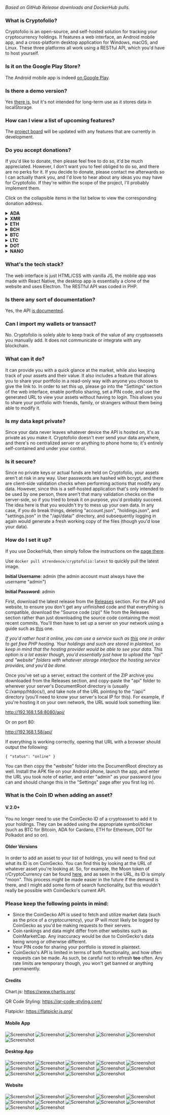 *Based on GitHub Release downloads and DockerHub pulls.*

### What is Cryptofolio?

Cryptofolio is an open-source, and self-hosted solution for tracking your cryptocurrency holdings. It features a web interface, an Android mobile app, and a cross-platform desktop application for Windows, macOS, and Linux. These three platforms all work using a RESTful API, which you'd have to host yourself.

### Is it on the Google Play Store? 

The Android mobile app is indeed [on Google Play](https://play.google.com/store/apps/details?id=com.xtrendence.cryptofolio).

### Is there a demo version?

Yes [there is](https://xtrendence.github.io/Cryptofolio/website/), but it's not intended for long-term use as it stores data in localStorage.

### How can I view a list of upcoming features?

The [project board](https://github.com/Xtrendence/Cryptofolio/projects/1?fullscreen=true) will be updated with any features that are currently in development.

### Do you accept donations?

If you'd like to donate, then please feel free to do so, it'd be much appreciated. However, I don't want you to feel obliged to do so, and there are no perks for it. If you decide to donate, please contact me afterwards so I can actually thank you, and I'd love to hear about any ideas you may have for Cryptofolio. If they're within the scope of the project, I'll probably implement them.

Click on the collapsible items in the list below to view the corresponding donation address.

<details>
	<summary><b>ADA</b></summary>
	<img src="https://i.imgur.com/LpWl8jW.png" width="256" height="256"><br>
	addr1qyh9ejp2z7drzy8vzpyfeuvzuej5t5tnmjyfpfjn0vt722zqupdg44rqfw9fd8jruaez30fg9fxl34vdnncc33zqwhlqn37lz4
</details>
<details>
	<summary><b>XMR</b></summary>
	<img src="https://i.imgur.com/L4E4OH4.png" width="256" height="256"><br>
	49wDQf83p5tHibw9ay6fBvcv48GJynyjVE2V8EX8Vrtt89rPyECRm5zbBqng3udqrYHTjsZStSpnMCa8JRw7cfyGJwMPxDM
</details>
<details>
	<summary><b>ETH</b></summary>
	<img src="https://i.imgur.com/n0rC596.png" width="256" height="256"><br>
	0x40E1452025d7bFFDfa05d64C2d20Fb87c2b9C0be
</details>
<details>
	<summary><b>BCH</b></summary>
	<img src="https://i.imgur.com/4uDMrQw.png" width="256" height="256"><br>
	qrvyd467djuxtw5knjt3d50mqzspcf6phydmyl8ka0
</details>
<details>
	<summary><b>BTC</b></summary>
	<img src="https://i.imgur.com/tdtCSUv.png" width="256" height="256"><br>
	bc1qdy5544m2pwpyr6rhzcqwmerczw7e2ytjjc2wvj
</details>
<details>
	<summary><b>LTC</b></summary>
	<img src="https://i.imgur.com/vRwQ5Dx.png" width="256" height="256"><br>
	ltc1qq0ptdjsuvhw6gz9m4huwmhq40gpyljwn5hncxz
</details>
<details>
	<summary><b>DOT</b></summary>
	<img src="https://i.imgur.com/rXkoLsf.png" width="256" height="256"><br>
	12nGqTQsgEHwkAuHGNXpvzcfgtQkTeo3WCZgwrXLsiqs3KyA
</details>
<details>
	<summary><b>NANO</b></summary>
	<img src="https://i.imgur.com/GxVHByT.png" width="256" height="256"><br>
	nano_3ed4ip7cjkzkrzh9crgcdipwkp3h49cudxxz4t8x7pkb8rad7bckqfhzyadg
</details>

### What's the tech stack?

The web interface is just HTML/CSS with vanilla JS, the mobile app was made with React Native, the desktop app is essentially a clone of the website and uses Electron. The RESTful API was coded in PHP.

### Is there any sort of documentation?

Yes, the API [is documented](https://github.com/Xtrendence/Cryptofolio/wiki/API-Documentation).

### Can I import my wallets or transact?

No. Cryptofolio is solely able to keep track of the value of any cryptoassets you manually add. It does not communicate or integrate with any blockchain.

### What can it do?

It can provide you with a quick glance at the market, while also keeping track of your assets and their value. It also includes a feature that allows you to share your portfolio in a read-only way with anyone you choose to give the link to. In order to set this up, please go into the "Settings" section of the web interface, enable portfolio sharing, set a PIN code, and use the generated URL to view your assets without having to login. This allows you to share your portfolio with friends, family, or strangers without them being able to modify it.

### Is my data kept private?

Since your data never leaves whatever device the API is hosted on, it's as private as you make it. Cryptofolio doesn't ever send your data anywhere, and there's no centralized server or anything to phone home to; it's entirely self-contained and under your control.

### Is it secure?

Since no private keys or actual funds are held on Cryptofolio, your assets aren't at risk in any way. User passwords are hashed with bcrypt, and there are client-side validation checks when performing actions that modify any data. However, since this is a self-hosted application that's only intended to be used by one person, there aren't that many validation checks on the server-side, so if you tried to break it on purpose, you'd probably succeed. The idea here is that you wouldn't try to mess up your own data. In any case, if you do break things, deleting "account.json", "holdings.json", and "settings.json" in the "/api/data/" directory, and subsequently logging in again would generate a fresh working copy of the files (though you'd lose your data).

### How do I set it up? 

If you use DockerHub, then simply follow the instructions on the [page there](https://hub.docker.com/r/xtrendence/cryptofolio).

Use `docker pull xtrendence/cryptofolio:latest` to quickly pull the latest image.

**Initial Username**: admin (the admin account must always have the username "admin")

**Initial Password**: admin

First, download the latest release from the [Releases](https://github.com/Xtrendence/Cryptofolio/releases) section. For the API and website, to ensure you don't get any unfinished code and that everything is compatible, download the "Source code (zip)" file from the Releases section rather than just downloading the source code containing the most recent commits. You'll then have to set up a server on your network using a guide such as [this](https://www.ionos.co.uk/digitalguide/server/tools/xampp-tutorial-create-your-own-local-test-server/) one.

*If you'd rather host it online, you can use a service such as [this](https://www.000webhost.com/free-php-hosting) one in order to get free PHP hosting. Your holdings and such are stored in plaintext, so keep in mind that the hosting provider would be able to see your data. This option is a lot easier though, you'd essentially just have to upload the "api" and "website" folders with whatever storage interface the hosting service provides, and you'd be done.*

Once you've set up a server, extract the content of the ZIP archive you downloaded from the Releases section, and copy-paste the "api" folder to wherever your server's DocumentRoot directory is (usually C:/xampp/htdocs/), and take note of the URL pointing to the "/api/" directory (you'll need to know your server's local IP for this). For example, if you're hosting it on your own network, the URL would look something like:

http://192.168.1.58:8080/api/

Or on port 80:

http://192.168.1.58/api/

If everything is working correctly, opening that URL with a browser should output the following:

```{ "status": "online" }```

You can then copy the "website" folder into the DocumentRoot directory as well. Install the APK file on your Android phone, launch the app, and enter the URL you took note of earlier, and enter "admin" as your password (you can and should change this in the "Settings" page after you first log in).

### What is the Coin ID when adding an asset?

#### V.2.0+

You no longer need to use the CoinGecko ID of a cryptoasset to add it to your holdings. They can be added using the appropriate symbol/ticker (such as BTC for Bitcoin, ADA for Cardano, ETH for Ethereum, DOT for Polkadot and so on).

#### Older Versions

In order to add an asset to your list of holdings, you will need to find out what its ID is on CoinGecko. You can find this by looking at the URL of whatever asset you're looking at. So, for example, the Moon token of r/CryptoCurrency can be found [here](https://www.coingecko.com/en/coins/moon), and as seen in the URL, its ID is simply "moon". This process might be made easier in the future if the demand is there, and I might add some form of search functionality, but this wouldn't really be possible with CoinGecko's current API.

### Please keep the following points in mind:

- Since the CoinGecko API is used to fetch and utilize market data (such as the price of a cryptocurrency), your IP will most likely be logged by CoinGecko as you'd be making requests to their servers.
- Coin rankings and data might differ from other websites such as CoinMarketCap. Any inaccuracy would be due to CoinGecko's data being wrong or otherwise different.
- Your PIN code for sharing your portfolio is stored in plaintext.
- CoinGecko's API is limited in terms of both functionality, and how often requests can be made. As such, be careful not to refresh **too** often. Any rate limits are temporary though, you won't get banned or anything permanently.

#### Credits

Chart.js: https://www.chartjs.org/

QR Code Styling: https://qr-code-styling.com/

Flatpickr: https://flatpickr.js.org/

#### Mobile App
![Screenshot](https://i.imgur.com/cTYZdwT.png)
![Screenshot](https://i.imgur.com/J7uQBu4.png)
![Screenshot](https://i.imgur.com/lvFoLdy.png)
![Screenshot](https://i.imgur.com/qddyV5R.png)
![Screenshot](https://i.imgur.com/WiZ22jv.png)
![Screenshot](https://i.imgur.com/OFO9zG6.png)
#### Desktop App
![Screenshot](https://i.imgur.com/Jd2wig5.png)
![Screenshot](https://i.imgur.com/ZgvHwYn.png)
![Screenshot](https://i.imgur.com/LHcPpKL.png)
![Screenshot](https://i.imgur.com/EyuWB04.png)
![Screenshot](https://i.imgur.com/83cADwf.png)
![Screenshot](https://i.imgur.com/H33R72y.png)
![Screenshot](https://i.imgur.com/6rRf74x.png)
![Screenshot](https://i.imgur.com/PI8X2Fs.png)
![Screenshot](https://i.imgur.com/SKIoiJA.png)
![Screenshot](https://i.imgur.com/tZXm6Fd.png)
![Screenshot](https://i.imgur.com/9ySaXkM.png)
![Screenshot](https://i.imgur.com/a6eQVWF.png)
![Screenshot](https://i.imgur.com/SP8NfDV.png)
![Screenshot](https://i.imgur.com/udPlM1D.png)
#### Website
![Screenshot](https://i.imgur.com/vunbAIz.png)
![Screenshot](https://i.imgur.com/3JbN8Gt.png)
![Screenshot](https://i.imgur.com/aZdlJ3X.png)
![Screenshot](https://i.imgur.com/tWpbWCP.png)
![Screenshot](https://i.imgur.com/fLAvYmZ.png)
![Screenshot](https://i.imgur.com/wMrUWpy.png)
![Screenshot](https://i.imgur.com/KI2tgVi.png)
![Screenshot](https://i.imgur.com/bSWI2wk.png)
![Screenshot](https://i.imgur.com/ojVRJod.png)
![Screenshot](https://i.imgur.com/7pxv2AG.png)
![Screenshot](https://i.imgur.com/WXwarTn.png)
![Screenshot](https://i.imgur.com/54nMKbM.png)
